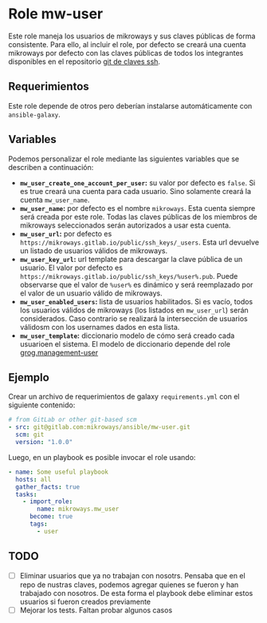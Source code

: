 # Role mw-user

Este role maneja los usuarios de mikroways y sus claves públicas de forma
consistente. Para ello, al incluir el role, por defecto se creará una cuenta
mikroways por defecto con las claves públicas de todos los integrantes
disponibles en el repositorio [git de claves ssh](https://gitlab.com/mikroways/public/ssh_keys/).

## Requerimientos

Este role depende de otros pero deberían instalarse automáticamente con
`ansible-galaxy`.

## Variables

Podemos personalizar el role mediante las siguientes variables que se describen
a continuación:

* **`mw_user_create_one_account_per_user`:** su valor por defecto es `false`. Si es
  true creará una cuenta para cada usuario. Sino solamente creará la cuenta
`mw_user_name`.
* **`mw_user_name`:** por defecto es el nombre `mikroways`. Esta cuenta siempre
  será creada por este role. Todas las claves públicas de los miembros de
mikroways seleccionados serán autorizados a usar esta cuenta.
* **`mw_user_url`:** por defecto es `https://mikroways.gitlab.io/public/ssh_keys/_users`. Esta url devuelve un listado de usuarios válidos de mikroways.
* **`mw_user_key_url`:** url template para descargar la clave pública de un
  usuario. El valor por defecto es `https://mikroways.gitlab.io/public/ssh_keys/%user%.pub`. Puede observarse que el valor de `%user%` es dinámico y será reemplazado por el valor de un usuario válido de mikroways.
* **`mw_user_enabled_users`:** lista de usuarios habilitados. Si es vacío, todos
los usuarios válidos de mikroways (los listados en `mw_user_url`) serán
considerados. Caso contrario se realizará la intersección de usuarios válidosm
con los usernames dados en esta lista.
* **`mw_user_template`:** diccionario modelo de cómo será creado cada usuarioen
  el sistema. El modelo de diccionario depende del role
[grog.management-user](https://github.com/GROG/ansible-role-management-user)


## Ejemplo

Crear un archivo de requerimientos de galaxy `requirements.yml` con el siguiente
contenido:

```yaml
# from GitLab or other git-based scm
- src: git@gitlab.com:mikroways/ansible/mw-user.git
  scm: git
  version: "1.0.0" 
```

Luego, en un playbook es posible invocar el role usando:

```yaml
- name: Some useful playbook
  hosts: all
  gather_facts: true
  tasks:
    - import_role:
        name: mikroways.mw_user
      become: true
      tags:
        - user
```

## TODO

* [ ] Eliminar usuarios que ya no trabajan con nosotrs. Pensaba que en el repo
  de nustras claves, podemos agregar quienes se fueron y han trabajado con
  nosotros. De esta forma el playbook debe eliminar estos usuarios si fueron
  creados previamente
* [ ] Mejorar los tests. Faltan probar algunos casos
